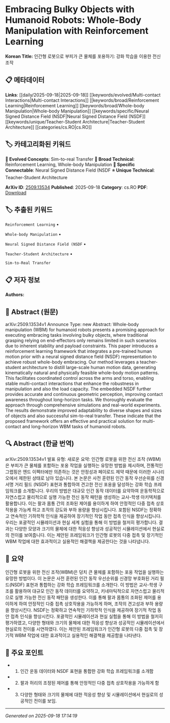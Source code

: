
# Embracing Bulky Objects with Humanoid Robots: Whole-Body Manipulation with Reinforcement Learning

**Korean Title:** 인간형 로봇으로 부피가 큰 물체를 포용하기: 강화 학습을 이용한 전신 조작

## 📋 메타데이터

**Links**: [[daily/2025-09-18|2025-09-18]] [[keywords/evolved/Multi-contact Interactions|Multi-contact Interactions]] [[keywords/broad/Reinforcement Learning|Reinforcement Learning]] [[keywords/broad/Whole-body Manipulation|Whole-body Manipulation]] [[keywords/specific/Neural Signed Distance Field (NSDF|Neural Signed Distance Field (NSDF]] [[keywords/unique/Teacher-Student Architecture|Teacher-Student Architecture]] [[categories/cs.RO|cs.RO]]

## 🏷️ 카테고리화된 키워드
**🚀 Evolved Concepts**: Sim-to-real Transfer
**🔬 Broad Technical**: Reinforcement Learning, Whole-body Manipulation
**🔗 Specific Connectable**: Neural Signed Distance Field (NSDF
**⭐ Unique Technical**: Teacher-Student Architecture

**ArXiv ID**: [2509.13534](https://arxiv.org/abs/2509.13534)
**Published**: 2025-09-18
**Category**: cs.RO
**PDF**: [Download](https://arxiv.org/pdf/2509.13534.pdf)


## 🏷️ 추출된 키워드



`Reinforcement Learning` • 

`Whole-body Manipulation` • 

`Neural Signed Distance Field (NSDF` • 

`Teacher-Student Architecture` • 

`Sim-to-Real Transfer`



## 📋 저자 정보

**Authors:** 

## 📄 Abstract (원문)

arXiv:2509.13534v1 Announce Type: new 
Abstract: Whole-body manipulation (WBM) for humanoid robots presents a promising approach for executing embracing tasks involving bulky objects, where traditional grasping relying on end-effectors only remains limited in such scenarios due to inherent stability and payload constraints. This paper introduces a reinforcement learning framework that integrates a pre-trained human motion prior with a neural signed distance field (NSDF) representation to achieve robust whole-body embracing. Our method leverages a teacher-student architecture to distill large-scale human motion data, generating kinematically natural and physically feasible whole-body motion patterns. This facilitates coordinated control across the arms and torso, enabling stable multi-contact interactions that enhance the robustness in manipulation and also the load capacity. The embedded NSDF further provides accurate and continuous geometric perception, improving contact awareness throughout long-horizon tasks. We thoroughly evaluate the approach through comprehensive simulations and real-world experiments. The results demonstrate improved adaptability to diverse shapes and sizes of objects and also successful sim-to-real transfer. These indicate that the proposed framework offers an effective and practical solution for multi-contact and long-horizon WBM tasks of humanoid robots.

## 🔍 Abstract (한글 번역)

arXiv:2509.13534v1 발표 유형: 새로운
요약: 인간형 로봇을 위한 전신 조작 (WBM)은 부피가 큰 물체를 포함하는 포옹 작업을 실행하는 유망한 방법을 제시하며, 전통적인 그랩핑은 엔드 이펙터에만 의존하는 것은 안정성과 페이로드 제약 때문에 이러한 시나리오에서 제한된 상태로 남아 있습니다. 본 논문은 사전 훈련된 인간 동작 우선순위를 신경 서명 거리 필드 (NSDF) 표현과 통합하여 견고한 전신 포옹을 달성하는 강화 학습 프레임워크를 소개합니다. 우리의 방법은 대규모 인간 동작 데이터를 요약하여 운동학적으로 자연스럽고 물리적으로 실행 가능한 전신 동작 패턴을 생성하는 교사-학생 아키텍처를 활용합니다. 이는 팔과 몸통 간의 조화된 제어를 용이하게 하여 안정적인 다중 접촉 상호작용을 가능케 하고 조작의 강도와 부하 용량을 향상시킵니다. 포함된 NSDF는 정확하고 연속적인 기하학적 인식을 제공하여 장기적인 작업 동안 접촉 인식을 향상시킵니다. 우리는 포괄적인 시뮬레이션과 현실 세계 실험을 통해 이 방법을 철저히 평가합니다. 결과는 다양한 모양과 크기의 물체에 대한 적응성 향상과 성공적인 시뮬레이션에서 현실로의 전이를 보여줍니다. 이는 제안된 프레임워크가 인간형 로봇의 다중 접촉 및 장기적인 WBM 작업에 대한 효과적이고 실용적인 해결책을 제공한다는 것을 나타냅니다.

## 📝 요약

인간형 로봇을 위한 전신 조작(WBM)은 덩치 큰 물체를 포함하는 포옹 작업을 실행하는 유망한 방법이다. 이 논문은 사전 훈련된 인간 동작 우선순위를 신경망 부호화된 거리 필드(NSDF) 표현과 통합하는 강화 학습 프레임워크를 소개한다. 이 방법은 교사-학생 구조를 활용하여 대규모 인간 동작 데이터를 요약하고, 키네마틱적으로 자연스럽고 물리적으로 실행 가능한 전신 동작 패턴을 생성한다. 이를 통해 팔과 몸통의 조화된 제어를 용이하게 하여 안정적인 다중 접촉 상호작용을 가능하게 하며, 조작의 견고성과 부하 용량을 향상시킨다. NSDF는 정확하고 연속적인 기하학적 인식을 제공하여 장기적 작업 동안 접촉 인식을 향상시킨다. 포괄적인 시뮬레이션과 현실 실험을 통해 이 방법을 철저히 평가하였고, 다양한 형태와 크기의 물체에 대한 적응성 향상과 성공적인 시뮬레이션에서 현실로의 전이를 시연하였다. 이는 제안된 프레임워크가 인간형 로봇의 다중 접촉 및 장기적 WBM 작업에 대한 효과적이고 실용적인 해결책을 제공함을 나타낸다.

## 🎯 주요 포인트


- 1. 인간 운동 데이터와 NSDF 표현을 통합한 강화 학습 프레임워크를 소개함

- 2. 팔과 허리의 조정된 제어를 통해 안정적인 다중 접촉 상호작용을 가능하게 함

- 3. 다양한 형태와 크기의 물체에 대한 적응성 향상 및 시뮬레이션에서 현실로의 성공적인 전이를 보임.


---

*Generated on 2025-09-18 17:14:19*